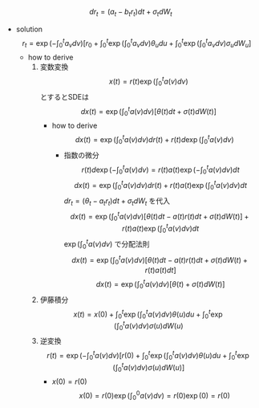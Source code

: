 $$
dr_t = (a_t- b_t r_t)dt+\sigma_t dW_t 
$$
- solution
    $$
    r_t= \exp\left(-\int_0^t a_v dv\right) [r_0 + \int_0^t \exp\left(\int_0^t a_vdv\right) \theta_u du+\int_0^t \exp\left(\int_0^t a_v dv\right)\sigma_u dW_u]
    $$
    - how to derive
        1. 変数変換
            $$
            x(t) = r(t)\exp\left(\int_0^t a(v)dv\right)
            $$
            とするとSDEは
            $$
            d x(t) = \exp\left(\int_0^t a(v)dv\right) [\theta(t)dt+\sigma(t) dW(t)]
            $$
            - how to derive
                $$
                d x(t) = \exp\left(\int_0^t a(v)dv\right) dr(t) + r(t) d\exp\left(\int_0^t a(v)dv\right)
                $$
                - 指数の微分
                    $$
                    r(t) d\exp\left(-\int_0^t a(v)dv\right) = r(t) a(t)\exp\left(-\int_0^t a(v)dv\right)dt
                    $$
                $$
                d x(t) = \exp\left(\int_0^t a(v)dv\right) dr(t) + r(t) a(t)\exp\left(\int_0^t a(v)dv\right)dt
                $$
                $dr_t = (\theta_t- a_t r_t)dt+\sigma_t dW_t$  を代入
                $$
                d x(t) = \exp\left(\int_0^t a(v)dv\right) [\theta(t)dt- a(t) r(t)dt+\sigma(t) dW(t)]  + r(t) a(t)\exp\left(\int_0^t a(v)dv\right)dt
                $$
                $\exp\left(\int_0^t a(v)dv\right)$ で分配法則
                $$
                d x(t) = \exp\left(\int_0^t a(v)dv\right) [\theta(t)dt- a(t) r(t)dt+\sigma(t) dW(t)  + r(t) a(t)dt]
                $$
                $$
                d x(t) = \exp\left(\int_0^t a(v)dv\right) [\theta(t)+\sigma(t) dW(t)]
                $$
        2. 伊藤積分
            $$
            x(t) = x(0) + \int_0^t \exp\left(\int_0^t a(v)dv\right) \theta(u) du+\int_0^t \exp\left(\int_0^t a(v)dv\right)\sigma(u) dW(u)
            $$
        3. 逆変換
            $$
            r(t) = \exp\left(-\int_0^t a(v)dv\right) [r(0) + \int_0^t \exp\left(\int_0^t a(v)dv\right) \theta(u) du+\int_0^t \exp\left(\int_0^t a(v)dv\right)\sigma(u) dW(u)]
            $$
            - $x(0) = r(0)$
                $$
                x(0) = r(0)\exp\left(\int_0^0 a(v)dv\right) = r(0)\exp(0) = r(0)
                $$